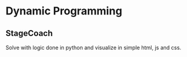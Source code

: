 # Dynamic Programming

## StageCoach

Solve with logic done in python and visualize in simple html, js and css.
